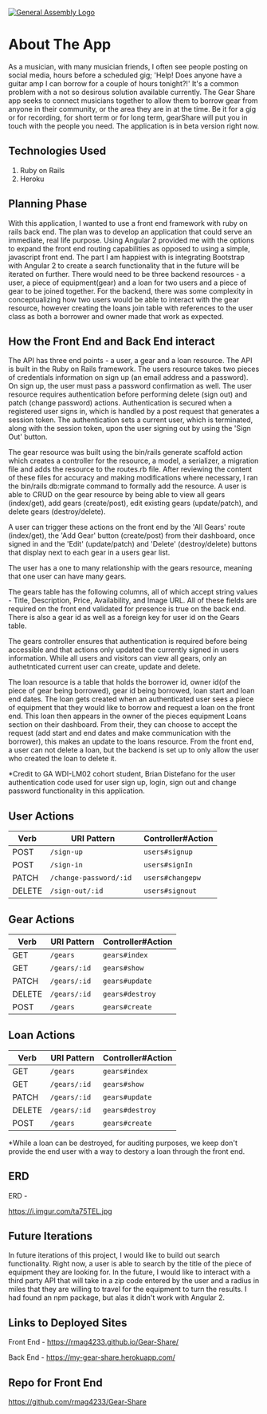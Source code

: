 [![General Assembly Logo](https://camo.githubusercontent.com/1a91b05b8f4d44b5bbfb83abac2b0996d8e26c92/687474703a2f2f692e696d6775722e636f6d2f6b6538555354712e706e67)](https://generalassemb.ly/education/web-development-immersive)

# About The App

As a musician, with many musician friends, I often see people posting on social media, hours before a scheduled gig; 'Help! Does anyone have a guitar amp I can borrow for a couple of hours tonight?!' It's a common problem with a not so desirous solution available currently. The Gear Share app seeks to connect musicians together to allow them to borrow gear from anyone in their community, or the area they are in at the time. Be it for a gig or for recording, for short term or for long term, gearShare will put you in touch with the people you need. The application is in beta version right now.


## Technologies Used

1. Ruby on Rails
2. Heroku

## Planning Phase

With this application, I wanted to use a front end framework with ruby on rails back end. The plan was to develop an application that could serve an immediate, real life purpose. Using Angular 2 provided me with the options to expand the front end routing capabilities as opposed to using a simple, javascript front end. The part I am happiest with is integrating Bootstrap with Angular 2 to create a search functionality that in the future will be iterated on further. There would need to be three backend resources - a user, a piece of equipment(gear) and a loan for two users and a piece of gear to be joined together. For the backend, there was some complexity in conceptualizing how two users would be able to interact with the gear resource, however creating the loans join table with references to the user class as both a borrower and owner made that work as expected.

## How the Front End and Back End interact

The API has three end points - a user, a gear and a loan resource. The API is built in the Ruby on Rails framework. The users resource takes two pieces of credentials information on sign up (an email address and a password). On sign up, the user must pass a password confirmation as well. The user resource requires authentication before performing delete (sign out) and patch (change password) actions. Authentication is secured when a registered user signs in, which is handled by a post request that generates a session token. The authentication sets a current user, which is terminated, along with the session token, upon the user signing out by using the 'Sign Out' button.

The gear resource was built using the bin/rails generate scaffold action which creates a controller for the resource, a model, a serializer, a migration file and adds the resource to the routes.rb file. After reviewing the content of these files for accuracy and making modifications where necessary, I ran the bin/rails db:migrate command to formally add the resource. A user is able to CRUD on the gear resource by being able to view all gears (index/get), add gears (create/post), edit existing gears (update/patch), and delete gears (destroy/delete).

A user can trigger these actions on the front end by the 'All Gears' route (index/get), the 'Add Gear' button (create/post) from their dashboard, once signed in and the 'Edit' (update/patch) and 'Delete' (destroy/delete) buttons that display next to each gear in a users gear list.

The user has a one to many relationship with the gears resource, meaning that one user can have many gears.

The gears table has the following columns, all of which accept string values - Title, Description, Price, Availability, and Image URL. All of these fields are required on the front end validated for presence is true on the back end. There is also a gear id as well as a foreign key for user id on the Gears table.

The gears controller ensures that authentication is required before being accessible and that actions only updated the currently signed in users information. While all users and visitors can view all gears, only an authetnticated current user can create, update and delete.

The loan resource is a table that holds the borrower id, owner id(of the piece of gear being borrowed), gear id being borrowed, loan start and loan end dates. The loan gets created when an authenticated user sees a piece of equipment that they would like to borrow and request a loan on the front end. This loan then appears in the owner of the pieces equipment Loans section on their dashboard. From their, they can choose to accept the request (add start and end dates and make communication with the borrower), this makes an update to the loans resource. From the front end, a user can not delete a loan, but the backend is set up to only allow the user who created the loan to delete it.

*Credit to GA WDI-LM02 cohort student, Brian Distefano for the user authentication code used for user sign up, login, sign out and change password functionality in this application.

## User Actions

| Verb   | URI Pattern                   | Controller#Action    |
|--------|-------------------------------|----------------------|
| POST   | `/sign-up`                    |    `users#signup`    |
| POST   | `/sign-in `                   |    `users#signIn`    |
| PATCH  | `/change-password/:id `       |  `users#changepw`    |
| DELETE | `/sign-out/:id `              |   `users#signout`    |

## Gear Actions

| Verb   | URI Pattern                   | Controller#Action    |
|--------|-------------------------------|----------------------|
| GET    | `/gears`                      |    `gears#index`     |
| GET    | `/gears/:id `                 |    `gears#show`      |
| PATCH  | `/gears/:id `                 |  `gears#update`      |
| DELETE | `/gears/:id `                 |   `gears#destroy`    |
| POST   | `/gears `                     |   `gears#create`     |

## Loan Actions

| Verb   | URI Pattern                   | Controller#Action    |
|--------|-------------------------------|----------------------|
| GET    | `/gears`                      |    `gears#index`     |
| GET    | `/gears/:id `                 |    `gears#show`      |
| PATCH  | `/gears/:id `                 |  `gears#update`      |
| DELETE | `/gears/:id `                 |   `gears#destroy`    |
| POST   | `/gears `                     |   `gears#create`     |

*While a loan can be destroyed, for auditing purposes, we keep don't provide the end user with a way to destory a loan through the front end.

## ERD

ERD -

https://i.imgur.com/ta75TEL.jpg


## Future Iterations

In future iterations of this project, I would like to build out search functionality. Right now, a user is able to search by the title of the piece of equipment they are looking for. In the future, I would like to interact with a third party API that will take in a zip code entered by the user and a radius in miles that they are willing to travel for the equipment to turn the results. I had found an npm package, but alas it didn't work with Angular 2.

## Links to Deployed Sites

Front End -
https://rmag4233.github.io/Gear-Share/

Back End -
https://my-gear-share.herokuapp.com/

## Repo for Front End
https://github.com/rmag4233/Gear-Share
